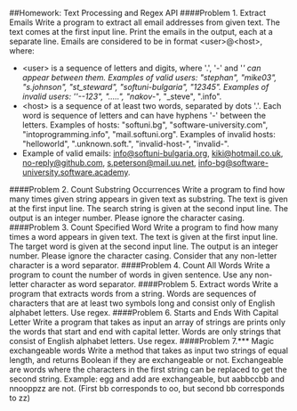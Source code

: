 ##Homework: Text Processing and Regex API
####Problem 1. Extract Emails
Write a program to extract all email addresses from given text. The text comes at the first input line. Print the emails in the output, each at a separate line. Emails are considered to be in format \<user>@\<host>, where:
-	\<user> is a sequence of letters and digits, where '.', '-' and '_' can appear between them. Examples of valid users: "stephan", "mike03", "s.johnson", "st_steward", "softuni-bulgaria", "12345". Examples of invalid users: ''--123", ".....", "nakov_-", "_steve", ".info".
-	\<host> is a sequence of at least two words, separated by dots '.'. Each word is sequence of letters and can have hyphens '-' between the letters. Examples of hosts: "softuni.bg", "software-university.com", "intoprogramming.info", "mail.softuni.org". Examples of invalid hosts: "helloworld", ".unknown.soft.", "invalid-host-", "invalid-".
-	Example of valid emails: info@softuni-bulgaria.org, kiki@hotmail.co.uk, no-reply@github.com, s.peterson@mail.uu.net, info-bg@software-university.software.academy.

####Problem 2. Count Substring Occurrences
Write a program to find how many times given string appears in given text as substring. The text is given at the first input line. The search string is given at the second input line. The output is an integer number. Please ignore the character casing.
####Problem 3. Count Specified Word
Write a program to find how many times a word appears in given text. The text is given at the first input line. The target word is given at the second input line. The output is an integer number. Please ignore the character casing. Consider that any non-letter character is a word separator.
####Problem 4. Count All Words
Write a program to count the number of words in given sentence. Use any non-letter character as word separator.
####Problem 5. Extract words
Write a program that extracts words from a string. Words are sequences of characters that are at least two symbols long and consist only of English alphabet letters. Use regex.
####Problem 6. Starts and Ends With Capital Letter
Write a program that takes as input an array of strings are prints only the words that start and end with capital letter. Words are only strings that consist of English alphabet letters. Use regex.
####Problem 7.*** Magic exchangeable words
Write a method that takes as input two strings of equal length, and returns Boolean if they are exchangeable or not. Exchangeable are words where the characters in the first string can be replaced to get the second string. Example: egg and add are exchangeable, but aabbccbb and nnooppzz are not. (First bb corresponds to oo, but second bb corresponds to zz)
